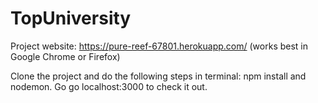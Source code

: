 # TopUniversity

Project website: https://pure-reef-67801.herokuapp.com/ (works best in Google Chrome or Firefox)

Clone the project and do the following steps in terminal: npm install and nodemon. Go go localhost:3000 to check it out.
